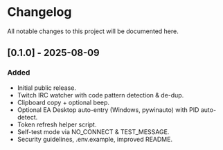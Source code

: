 # Changelog
All notable changes to this project will be documented here.

## [0.1.0] - 2025-08-09
### Added
- Initial public release.
- Twitch IRC watcher with code pattern detection & de-dup.
- Clipboard copy + optional beep.
- Optional EA Desktop auto-entry (Windows, pywinauto) with PID auto-detect.
- Token refresh helper script.
- Self-test mode via NO_CONNECT & TEST_MESSAGE.
- Security guidelines, .env.example, improved README.
